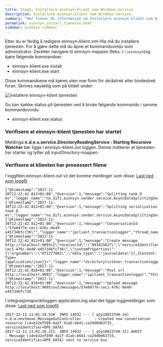 ```yaml
---
title: Steg3; Installere einnsyn-klient som Windows-service
description: Installere einnsyn-klient som Windows-service
summary: "Her finner du informasjon om Installere einnsyn-klient som Windows-service"
permalink: einnsyn_install_tjeneste.html
sidebar: einnsyn_sidebar
---
```



Etter du er ferdig å redigere einnsyn-klient.xml-fila må du installere tjenesten. For å gjøre dette må du åpne et kommandovindu som administrator. Deretter navigere til einnsyn-mappen (feks: ```C:\einnsyn```)og kjøre følgende kommandoer. 

* einnsyn-klient.exe install
* einnsyn-klient.exe start

Disse kommandoene må kjøres uten noe form for skråstrek eller bindestrek foran. Skrives nøyaktig som på bildet under:

![installere einnsyn-klient tjenesten](/felleslosninger/images/einnsyn/install_klient.png)

Du kan sjekke status på tjenesten ved å bruke følgande kommando i samme kommandovindu:

* einnsyn-klient.exe status

### Verifisere at einnsyn-klient tjenesten har startet

Meldinga **n.d.e.s.service.DirectoryReadingService : Starting Recursive Watcher** bør ligge i einnsyn-klient.out loggen. Denne indikerer at tjenesten har starter og lytter på inputDirectory-mappen.

### Verifisere at klienten har prosessert filene

I loggfilen einnsyn-klient.out vil det komme meldinger som disse:
[Last ned som loggfil](/felleslosninger/resources/einnsyn/einnsyn_sending_eksempel.txt)

```
{"@timestamp":"2017-11-30T12:22:42.812+01:00","@version":1,"message":"Splitting took 0 ms","logger_name":"no.difi.einnsyn.sender.service.AsyncDataSplittingService","thread_name":"main","level":"DEBUG","level_value":10000}
{"@timestamp":"2017-11-30T12:22:42.812+01:00","@version":1,"message":"Splitting serialization took 0 ms","logger_name":"no.difi.einnsyn.sender.service.AsyncDataSplittingService","thread_name":"main","level":"DEBUG","level_value":10000}
{"@timestamp":"2017-11-30T12:22:42.812+01:00","@version":1,"message":"ConversationId \"57e0477e-cec1-476c-9e49-e45734bfc736\"","logger_name":"ipclient_transactionlogger","thread_name":"main","level":"INFO","level_value":20000}
{"@timestamp":"2017-11-30T12:22:42.812+01:00","@version":1,"message":"Create message http://localhost:9093<{\"receiverId\":\"991825827\",\"serviceIdentifier\":\"DPE_DATA\",\"conversationId\":\"57e0477e-cec1-476c-9e49-e45734bfc736\",\"customProperties\":{\"orgnumber\":\"971277882\",\"data_type\":\"journaldata\"}},{Content-Type=[application/json]}>","logger_name":"directorylistener_transactionlogger","thread_name":"main","level":"INFO","level_value":20000}
{"@timestamp":"2017-11-30T12:22:42.828+01:00","@version":1,"message":"Post url http://localhost:9093","logger_name":"ipclient_transactionlogger","thread_name":"main","level":"INFO","level_value":20000}
{"@timestamp":"2017-11-30T12:22:42.828+01:00","@version":1,"message":"Upload message http://localhost:9093/out/messages/57e0477e-cec1-476c-9e49-e45734bfc736
```

I integrasjonspunktloggen application.log skal det ligge loggmeldinger som disse:
[Last ned som loggfil](/felleslosninger/resources/einnsyn/ip_sending_eksempel.txt)

```
2017-12-11 11:01:19.538  INFO 14932 --- [ qtp10823740-24] n.d.m.nextmove.MessageOutController      : Created new conversation resource [id=b32ef599-4a2f-41ab-b641-ca29d0d63715, serviceIdentifier=DPE_DATA]
2017-12-11 11:01:20.211  INFO 14932 --- [ qtp10823740-31] AUDIT                                    : Message [id=b32ef599-4a2f-41ab-b641-ca29d0d63715, serviceIdentifier=DPE_DATA] sent to service bus
```


